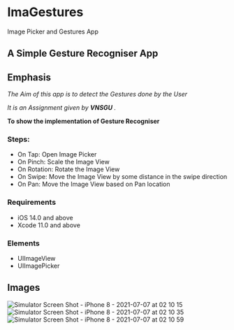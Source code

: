 # ImaGestures
 Image Picker and Gestures App

## A Simple Gesture Recogniser App


## Emphasis

*The Aim of this app is to detect the Gestures done by the User*  


_It is an Assignment given by **VNSGU** ._

__To show the implementation of Gesture Recogniser__

### Steps:
* On Tap: Open Image Picker
* On Pinch: Scale the Image View
* On Rotation: Rotate the Image View
* On Swipe: Move the Image View by some distance in the swipe direction
* On Pan: Move the Image View based on Pan location

### Requirements

* iOS 14.0 and above
* Xcode 11.0 and above

### Elements

* UIImageView
* UIImagePicker

## Images
![Simulator Screen Shot - iPhone 8 - 2021-07-07 at 02 10 15](https://user-images.githubusercontent.com/69379504/124664898-b1efaf00-dec9-11eb-8dab-67349afd1173.png)
![Simulator Screen Shot - iPhone 8 - 2021-07-07 at 02 10 35](https://user-images.githubusercontent.com/69379504/124664908-b4520900-dec9-11eb-8c7a-50e3172955f6.png)
![Simulator Screen Shot - iPhone 8 - 2021-07-07 at 02 10 59](https://user-images.githubusercontent.com/69379504/124664916-b74cf980-dec9-11eb-87b5-941460b5cb66.png)
